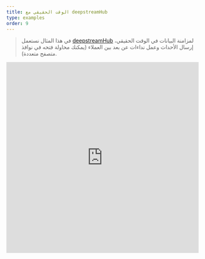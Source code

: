```yaml
---
title: الوقت الحقيقي مع deepstreamHub
type: examples
order: 9
---
```


> في هذا المثال نستعمل [deepstreamHub](https://deepstreamhub.com/) لمزامنة البيانات في الوقت الحقيقي، إرسال الأحداث وعمل نداءات عن بعد بين العملاء (يمكنك محاولة فتحه في نوافذ متصفح متعددة).

<iframe width="100%" height="500" src="https://jsfiddle.net/yyx990803/ff0sp9hw/embedded/result,html,js,css" allowfullscreen="allowfullscreen" frameborder="0"></iframe>
